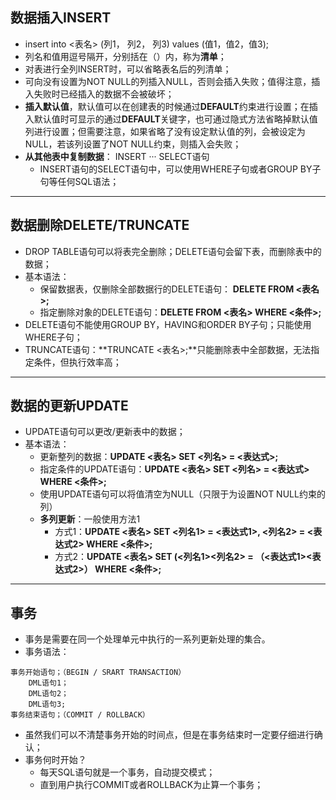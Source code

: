 ## 数据插入INSERT
* insert into <表名> (列1， 列2， 列3) values (值1，值2，值3);
* 列名和值用逗号隔开，分别括在（）内，称为**清单**；
* 对表进行全列INSERT时，可以省略表名后的列清单；
* 可向没有设置为NOT NULL的列插入NULL，否则会插入失败；值得注意，插入失败时已经插入的数据不会被破坏；
* **插入默认值**，默认值可以在创建表的时候通过**DEFAULT**约束进行设置；在插入默认值时可显示的通过**DEFAULT**关键字，也可通过隐式方法省略掉默认值列进行设置；但需要注意，如果省略了没有设定默认值的列，会被设定为NULL，若该列设置了NOT NULL约束，则插入会失败；
* **从其他表中复制数据**： INSERT ··· SELECT语句
    + INSERT语句的SELECT语句中，可以使用WHERE子句或者GROUP BY子句等任何SQL语法；
----
## 数据删除DELETE/TRUNCATE
* DROP TABLE语句可以将表完全删除；DELETE语句会留下表，而删除表中的数据；
* 基本语法：
    + 保留数据表，仅删除全部数据行的DELETE语句： **DELETE FROM <表名>;**
    + 指定删除对象的DELETE语句：**DELETE FROM <表名> WHERE <条件>;**
* DELETE语句不能使用GROUP BY，HAVING和ORDER BY子句；只能使用WHERE子句；
* TRUNCATE语句：**TRUNCATE <表名>;**只能删除表中全部数据，无法指定条件，但执行效率高；
----
## 数据的更新UPDATE
* UPDATE语句可以更改/更新表中的数据；
* 基本语法：
    - 更新整列的数据：**UPDATE <表名> SET <列名> = <表达式>;**
    - 指定条件的UPDATE语句：**UPDATE <表名> SET <列名> = <表达式> WHERE <条件>;**
    - 使用UPDATE语句可以将值清空为NULL（只限于为设置NOT NULL约束的列）
    - **多列更新**：一般使用方法1
        + 方式1：**UPDATE <表名> SET <列名1> = <表达式1>, <列名2> = <表达式2> WHERE <条件>;**
        + 方式2：**UPDATE <表名> SET (<列名1><列名2> = （<表达式1><表达式2>） WHERE <条件>;**
----
## 事务
* 事务是需要在同一个处理单元中执行的一系列更新处理的集合。
* 事务语法：
```
事务开始语句；（BEGIN / SRART TRANSACTION）
    DML语句1；
    DML语句2；
    DML语句3;
事务结束语句；（COMMIT / ROLLBACK）
```
* 虽然我们可以不清楚事务开始的时间点，但是在事务结束时一定要仔细进行确认；
* 事务何时开始？
    - 每天SQL语句就是一个事务，自动提交模式；
    - 直到用户执行COMMIT或者ROLLBACK为止算一个事务；
